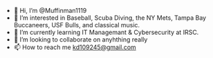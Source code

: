 - 👋 Hi, I’m @Muffinman1119
- 👀 I’m interested in Baseball, Scuba Diving, the NY Mets, Tampa Bay Buccaneers, USF Bulls, and classical music.
- 🌱 I’m currently learning IT Managemant & Cybersecurity at IRSC.
- 💞️ I’m looking to collaborate on anyhthing really
- 📫 How to reach me kd109245@gmail.com

<!---
Muffinman1119/Muffinman1119 is a ✨ special ✨ repository because its `README.md` (this file) appears on your GitHub profile.
You can click the Preview link to take a look at your changes.
--->
